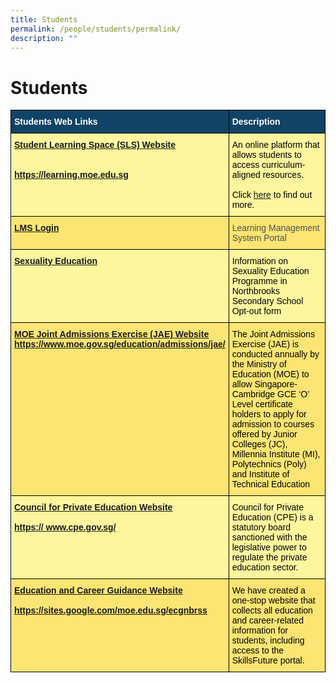 ```yaml
---
title: Students
permalink: /people/students/permalink/
description: ""
---
```

Students
========

<style type="text/css">
.tg  {border-collapse:collapse;border-spacing:0;}
.tg td{border-color:black;border-style:solid;border-width:1px;font-family:Arial, sans-serif;font-size:14px;
  overflow:hidden;padding:10px 5px;word-break:normal;}
.tg th{border-color:black;border-style:solid;border-width:1px;font-family:Arial, sans-serif;font-size:14px;
  font-weight:normal;overflow:hidden;padding:10px 5px;word-break:normal;}
.tg .tg-auud{background-color:#FDF69E;color:#505050;text-align:left;vertical-align:top}
.tg .tg-1vm2{background-color:#FCE573;color:#20248D;font-weight:bold;text-align:left;vertical-align:top}
.tg .tg-un07{background-color:#104366;color:#FFF;font-weight:bold;text-align:left;vertical-align:top}
.tg .tg-9n0n{background-color:#FDF69E;color:#20248D;font-weight:bold;text-align:left;vertical-align:top}
.tg .tg-hoi2{background-color:#FCE573;color:#505050;text-align:left;vertical-align:top}
</style>
<table class="tg">
<thead>
  <tr>
    <th class="tg-un07"><span style="color:#FFF">Students Web Links</span></th>
    <th class="tg-un07"><span style="color:#FFF">Description</span></th>
  </tr>
</thead>
<tbody>
  <tr>
    <td class="tg-9n0n"><a href="https://www.learning.moe.edu.sg/sls/index.html" target="_blank" rel="noopener noreferrer">Student Learning Space (SLS) Website</a><br><br><br><a href="https://www.learning.moe.edu.sg/sls/index.html" target="_blank" rel="noopener noreferrer">https://learning.moe.edu.sg</a></td>
    <td class="tg-auud"><span style="color:#000">An online platform that allows students to access curriculum-aligned resources.</span><br><br><span style="color:#000">Click </span><a href="https://northbrookssec.moe.edu.sg/people/students/students-learning-space" target="_blank" rel="noopener noreferrer">here</a><span style="color:#000"> to find out more.</span></td>
  </tr>
  <tr>
    <td class="tg-1vm2"><a href="https://lms.asknlearn.com/NORTHBROOKS/logon_new.aspx" target="_blank" rel="noopener noreferrer">LMS Login</a></td>
    <td class="tg-hoi2">Learning Management System Portal</td>
  </tr>
  <tr>
    <td class="tg-9n0n"><a href="https://northbrookssec.moe.edu.sg/co-curriculum/cce/sexuality-education-programme" target="_blank" rel="noopener noreferrer">Sexuality Education</a></td>
    <td class="tg-auud"><span style="color:#000">Information on Sexuality Education Programme in Northbrooks Secondary School</span><br><span style="color:#000">Opt-out form</span></td>
  </tr>
  <tr>
    <td class="tg-1vm2"><a href="https://www.moe.gov.sg/page%20not%20found?item=%2feducation%2fadmissions%2fjae%2f&user=extranet%5cAnonymous&site=moe-website" target="_blank" rel="noopener noreferrer">MOE Joint Admissions Exercise (JAE) Website</a><br><a href="https://www.moe.gov.sg/page%20not%20found?item=%2feducation%2fadmissions%2fjae%2f&user=extranet%5cAnonymous&site=moe-website" target="_blank" rel="noopener noreferrer">https://www.moe.gov.sg/education/admissions/jae/</a></td>
    <td class="tg-hoi2"><span style="color:#000">The Joint Admissions Exercise (JAE) is conducted annually by the Ministry of Education (MOE) to allow Singapore-Cambridge GCE ‘O’ Level certificate holders to apply for admission to courses offered by Junior Colleges (JC), Millennia Institute (MI), Polytechnics (Poly) and Institute of Technical Education</span></td>
  </tr>
  <tr>
    <td class="tg-9n0n"><a href="http://www.cpe.gov.sg/" target="_blank" rel="noopener noreferrer">Council for Private Education Website</a><br><br><a href="http://www.cpe.gov.sg/" target="_blank" rel="noopener noreferrer">https:// www.cpe.gov.sg/</a></td>
    <td class="tg-auud"><span style="color:#000">Council for Private Education (CPE) is a statutory board sanctioned with the legislative power to regulate the private education sector.</span></td>
  </tr>
  <tr>
    <td class="tg-1vm2"><a href="https://sites.google.com/moe.edu.sg/ecgnbrss" target="_blank" rel="noopener noreferrer">Education and Career Guidance Website</a><br><br><a href="https://sites.google.com/moe.edu.sg/ecgnbrss" target="_blank" rel="noopener noreferrer"><span style="text-decoration:none">https://sites.google.com/moe.edu.sg/ecgnbrss</span></a></td>
    <td class="tg-hoi2"><span style="color:#000">We have created a one-stop website that collects all education and career-related information for students, including access to the SkillsFuture portal.</span><br></td>
  </tr>
</tbody>
</table>